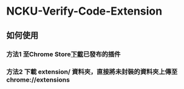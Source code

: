 # NCKU-Verify-Code-Extension

## 如何使用

### 方法1 至Chrome Store[下載](https://chromewebstore.google.com/detail/ncku-verify-code-extensio/cjbicngfikibjfpepeedgnebpolakopf)已發布的插件

### 方法2 下載 extension/ 資料夾，直接將未封裝的資料夾上傳至 chrome://extensions
